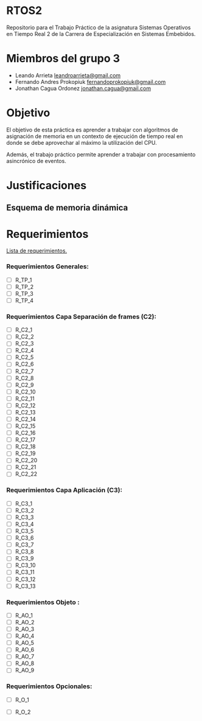 # RTOS2
Repositorio para el Trabajo Práctico de la asignatura Sistemas Operativos en Tiempo Real 2 de la Carrera de Especialización en Sistemas Embebidos.

# Miembros del grupo 3
- Leando Arrieta <leandroarrieta@gmail.com>
- Fernando Andres Prokopiuk <fernandoprokopiuk@gmail.com>
- Jonathan Cagua Ordonez <jonathan.cagua@gmail.com>

# Objetivo
El objetivo de esta práctica es aprender a trabajar con algoritmos de asignación de memoria en un contexto de ejecución de tiempo real en donde se debe aprovechar al máximo la utilización del CPU.

Además, el trabajo práctico permite aprender a trabajar con procesamiento asincrónico de eventos.

# Justificaciones

## Esquema de memoria dinámica


# Requerimientos
[Lista de requerimientos.](https://docs.google.com/spreadsheets/d/1-VyaQY0eDLpg12Eqkxe7_bfCb77LKIbDfVTNDGFBpu0/edit?usp=sharing)

### Requerimientos Generales:
- [ ] R_TP_1
- [ ] R_TP_2
- [ ] R_TP_3
- [ ] R_TP_4

### Requerimientos Capa Separación de frames (C2):
- [ ] R_C2_1
- [ ] R_C2_2
- [ ] R_C2_3
- [ ] R_C2_4
- [ ] R_C2_5
- [ ] R_C2_6
- [ ] R_C2_7
- [ ] R_C2_8
- [ ] R_C2_9
- [ ] R_C2_10
- [ ] R_C2_11
- [ ] R_C2_12
- [ ] R_C2_13
- [ ] R_C2_14
- [ ] R_C2_15
- [ ] R_C2_16
- [ ] R_C2_17
- [ ] R_C2_18
- [ ] R_C2_19
- [ ] R_C2_20
- [ ] R_C2_21
- [ ] R_C2_22

### Requerimientos Capa Aplicación (C3):
- [ ] R_C3_1
- [ ] R_C3_2
- [ ] R_C3_3
- [ ] R_C3_4
- [ ] R_C3_5
- [ ] R_C3_6
- [ ] R_C3_7
- [ ] R_C3_8
- [ ] R_C3_9
- [ ] R_C3_10
- [ ] R_C3_11
- [ ] R_C3_12
- [ ] R_C3_13
### Requerimientos Objeto :
- [ ] R_AO_1
- [ ] R_AO_2
- [ ] R_AO_3
- [ ] R_AO_4
- [ ] R_AO_5
- [ ] R_AO_6
- [ ] R_AO_7
- [ ] R_AO_8
- [ ] R_AO_9

### Requerimientos Opcionales:
- [ ] R_O_1
- [ ] R_O_2










